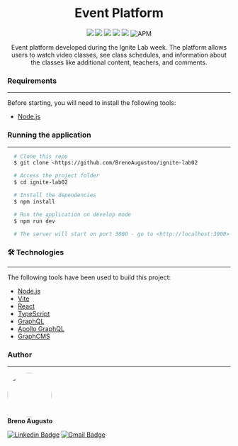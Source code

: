 <h1 align="center">Event Platform</h1>
<p align="center">
  <img src="https://img.shields.io/static/v1?label=Made with&message=React&color=61DAFB&style=for-the-badge&logo=react"/>
  <img src="https://img.shields.io/static/v1?label=Made with&message=GraphQL&color=E10098&style=for-the-badge&logo=graphql"/>
  <img src="https://img.shields.io/static/v1?label=Made with&message=Apollo GraphQL&color=311C87&style=for-the-badge&logo=apollo-graphql"/>
  <img src="https://img.shields.io/static/v1?label=Made with&message=Graph CMS&color=0A0E26&style=for-the-badge&logo=graph-cms"/>
  <img src="https://img.shields.io/static/v1?label=Status&message=WIP&color=F46D01&style=for-the-badge"/>
  <img alt="APM" src="https://img.shields.io/apm/l/vim-mode?style=for-the-badge">
</p>

<p align="center">Event platform developed during the Ignite Lab week. The platform allows users to watch video classes, see class schedules, and information about the classes like additional content, teachers, and comments.</p>

### Requirements

---

Before starting, you will need to install the following tools:

- [Node.js](https://nodejs.org/en/)

### Running the application

---

```bash
  # Clone this repo
  $ git clone <https://github.com/BrenoAugustoo/ignite-lab02

  # Access the project folder
  $ cd ignite-lab02

  # Install the dependencies
  $ npm install

  # Run the application on develop mode
  $ npm run dev

  # The server will start on port 3000 - go to <http://localhost:3000>
```

### 🛠 Technologies

---

The following tools have been used to build this project:

- [Node.js](https://nodejs.org/en/)
- [Vite](https://vitejs.dev/)
- [React](https://pt-br.reactjs.org/)
- [TypeScript](https://www.typescriptlang.org/)
- [GraphQL](https://graphql.org/)
- [Apollo GraphQL](https://www.apollographql.com/)
- [GraphCMS](https://www.apollographql.com/)

### Author

---

<img style="border-radius: 50%;" src="https://github.com/BrenoAugustoo.png" width="100px;" alt=""/>
<br />
<b>Breno Augusto</b>

[![Linkedin Badge](https://img.shields.io/badge/-marcelo-blue?style=for-the-badge&logo=Linkedin&logoColor=white&link=https://www.linkedin.com/in/augustomarcelo/)](https://www.linkedin.com/in/breno-augusto-915a951b5//)
[![Gmail Badge](https://img.shields.io/badge/-mrclgst10@gmail.com-c14438?style=for-the-badge&logo=Gmail&logoColor=white&link=mailto:brenoaugusto98@gmail.com)](mailto:brenoaugusto98@gmail.com)
